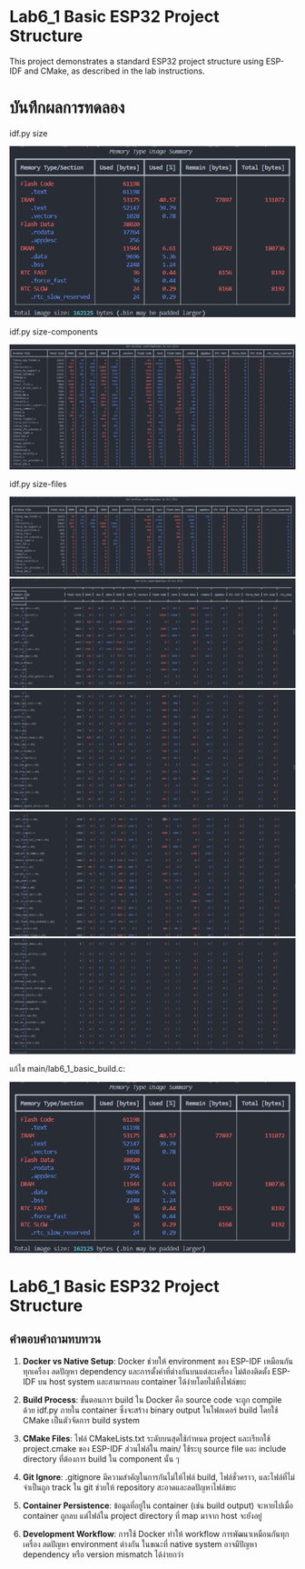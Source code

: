 # Lab6_1 Basic ESP32 Project Structure

This project demonstrates a standard ESP32 project structure using ESP-IDF and CMake, as described in the lab instructions.

# บันทึกผลการทดลอง
idf.py size

![alt text](image/image.png)

idf.py size-components

![alt text](image/image-6.png)

idf.py size-files

![alt text](image/image-1.png)
![alt text](image/image-2.png)
![alt text](image/image-4.png)
![alt text](image/image-3.png)
![alt text](image/image-5.png)

แก้ไข main/lab6_1_basic_build.c:

![alt text](image/image.png)


# Lab6_1 Basic ESP32 Project Structure

## คำตอบคำถามทบทวน

1. **Docker vs Native Setup**: Docker ช่วยให้ environment ของ ESP-IDF เหมือนกันทุกเครื่อง ลดปัญหา dependency และการตั้งค่าที่ต่างกันบนแต่ละเครื่อง ไม่ต้องติดตั้ง ESP-IDF บน host system และสามารถลบ container ได้ง่ายโดยไม่ทิ้งไฟล์ขยะ

2. **Build Process**: ขั้นตอนการ build ใน Docker คือ source code จะถูก compile ด้วย idf.py ภายใน container ซึ่งจะสร้าง binary output ในโฟลเดอร์ build โดยใช้ CMake เป็นตัวจัดการ build system

3. **CMake Files**: ไฟล์ CMakeLists.txt ระดับบนสุดใช้กำหนด project และเรียกใช้ project.cmake ของ ESP-IDF ส่วนไฟล์ใน main/ ใช้ระบุ source file และ include directory ที่ต้องการ build ใน component นั้น ๆ

4. **Git Ignore**: .gitignore มีความสำคัญในการกันไม่ให้ไฟล์ build, ไฟล์ชั่วคราว, และไฟล์ที่ไม่จำเป็นถูก track ใน git ช่วยให้ repository สะอาดและลดปัญหาไฟล์ขยะ

5. **Container Persistence**: ข้อมูลที่อยู่ใน container (เช่น build output) จะหายไปเมื่อ container ถูกลบ แต่ไฟล์ใน project directory ที่ map มาจาก host จะยังอยู่

6. **Development Workflow**: การใช้ Docker ทำให้ workflow การพัฒนาเหมือนกันทุกเครื่อง ลดปัญหา environment ต่างกัน ในขณะที่ native system อาจมีปัญหา dependency หรือ version mismatch ได้ง่ายกว่า

